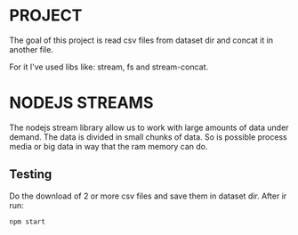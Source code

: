 # PROJECT

The goal of this project is read csv files from dataset dir and concat it in another file.

For it I've used libs like: stream, fs and stream-concat.

# NODEJS STREAMS

The nodejs stream library allow us to work with large amounts of data under demand. The data is divided in small chunks of data. So is possible process media or big data in way that the ram memory can do.


## Testing 

Do the download of 2 or more csv files and save them in dataset dir. 
After ir run:
```
npm start
```